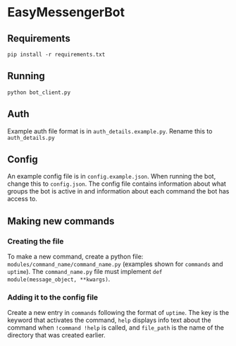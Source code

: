 # EasyMessengerBot

## Requirements

```pip install -r requirements.txt```

## Running

```python bot_client.py```

## Auth

Example auth file format is in `auth_details.example.py`. Rename this to `auth_details.py`

## Config

An example config file is in `config.example.json`. When running the bot, change this to `config.json`. The config file contains information about what groups the bot is active in and information about each command the bot has access to. 

## Making new commands

### Creating the file

To make a new command, create a python file: `modules/command_name/command_name.py` (examples shown for `commands` and `uptime`). The `command_name.py` file must implement `def module(message_object, **kwargs)`.

### Adding it to the config file

Create a new entry in `commands` following the format of `uptime`. The key is the keyword that activates the command, `help` displays info text about the command when `!command !help` is called, and `file_path` is the name of the directory that was created earlier.